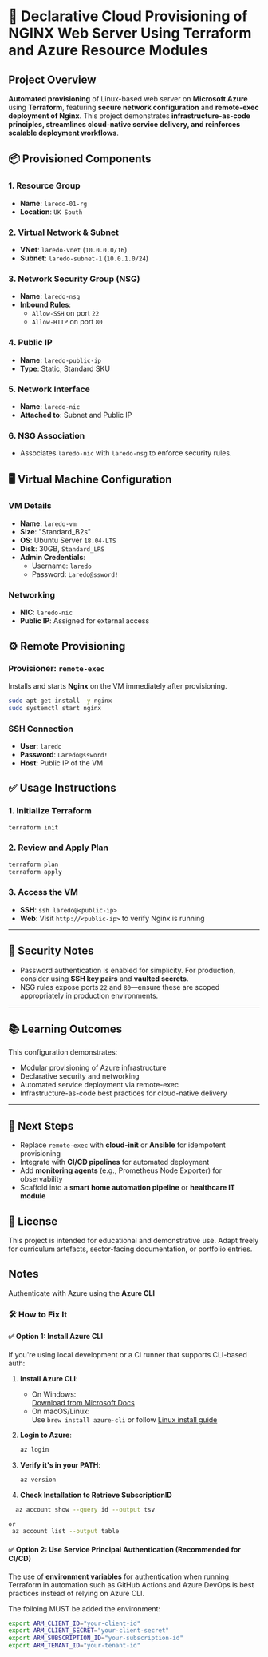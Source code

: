 # 🚀 Declarative Cloud Provisioning of NGINX Web Server Using Terraform and Azure Resource Modules

## Project Overview

**Automated provisioning** of Linux-based web server on **Microsoft Azure** using **Terraform**, featuring **secure network configuration** and **remote-exec deployment of Nginx**. This project demonstrates **infrastructure-as-code principles, streamlines cloud-native service delivery, and reinforces scalable deployment workflows**.


## 📦 Provisioned Components

### 1. Resource Group
- **Name**: `laredo-01-rg`
- **Location**: `UK South`

### 2. Virtual Network & Subnet
- **VNet**: `laredo-vnet` (`10.0.0.0/16`)
- **Subnet**: `laredo-subnet-1` (`10.0.1.0/24`)

### 3. Network Security Group (NSG)
- **Name**: `laredo-nsg`
- **Inbound Rules**:
  - `Allow-SSH` on port `22`
  - `Allow-HTTP` on port `80`

### 4. Public IP
- **Name**: `laredo-public-ip`
- **Type**: Static, Standard SKU

### 5. Network Interface
- **Name**: `laredo-nic`
- **Attached to**: Subnet and Public IP

### 6. NSG Association
- Associates `laredo-nic` with `laredo-nsg` to enforce security rules.


## 🖥️ Virtual Machine Configuration

### VM Details
- **Name**: `laredo-vm`
- **Size**: "Standard_B2s"
- **OS**: Ubuntu Server `18.04-LTS`
- **Disk**: 30GB, `Standard_LRS`
- **Admin Credentials**:
  - Username: `laredo`
  - Password: `Laredo@ssword!`

### Networking
- **NIC**: `laredo-nic`
- **Public IP**: Assigned for external access



## ⚙️ Remote Provisioning

### Provisioner: `remote-exec`
Installs and starts **Nginx** on the VM immediately after provisioning.

```bash
sudo apt-get install -y nginx
sudo systemctl start nginx
```

### SSH Connection
- **User**: `laredo`
- **Password**: `Laredo@ssword!`
- **Host**: Public IP of the VM



## ✅ Usage Instructions

### 1. Initialize Terraform
```bash
terraform init
```

### 2. Review and Apply Plan
```bash
terraform plan
terraform apply
```

### 3. Access the VM
- **SSH**: `ssh laredo@<public-ip>`
- **Web**: Visit `http://<public-ip>` to verify Nginx is running

---

## 🔐 Security Notes

- Password authentication is enabled for simplicity. For production, consider using **SSH key pairs** and **vaulted secrets**.
- NSG rules expose ports `22` and `80`—ensure these are scoped appropriately in production environments.

---

## 📚 Learning Outcomes

This configuration demonstrates:
- Modular provisioning of Azure infrastructure  
- Declarative security and networking  
- Automated service deployment via remote-exec  
- Infrastructure-as-code best practices for cloud-native delivery

---

## 🧠 Next Steps

- Replace `remote-exec` with **cloud-init** or **Ansible** for idempotent provisioning  
- Integrate with **CI/CD pipelines** for automated deployment  
- Add **monitoring agents** (e.g., Prometheus Node Exporter) for observability  
- Scaffold into a **smart home automation pipeline** or **healthcare IT module**


## 📎 License

This project is intended for educational and demonstrative use. Adapt freely for curriculum artefacts, sector-facing documentation, or portfolio entries.


## Notes

Authenticate with Azure using the **Azure CLI**

### 🛠️ How to Fix It

#### ✅ **Option 1: Install Azure CLI**
If you're using local development or a CI runner that supports CLI-based auth:

1. **Install Azure CLI**:
   - On Windows:  
     [Download from Microsoft Docs](https://learn.microsoft.com/en-us/cli/azure/install-azure-cli-windows)
   - On macOS/Linux:  
     Use `brew install azure-cli` or follow [Linux install guide](https://learn.microsoft.com/en-us/cli/azure/install-azure-cli-linux)

2. **Login to Azure**:
   ```bash
   az login
   ```

3. **Verify it's in your PATH**:
   ```bash
   az version
   ```
4. **Check Installation to Retrieve SubscriptionID**
  
 ```bash
   az account show --query id --output tsv

or 
  az account list --output table


   ```


#### ✅ **Option 2: Use Service Principal Authentication (Recommended for CI/CD)**

The use of  **environment variables** for authentication when running Terraform in automation such as GitHub Actions and Azure DevOps is best practices instead of relying on Azure CLI.

The folloing MUST be added the environment:

```bash
export ARM_CLIENT_ID="your-client-id"
export ARM_CLIENT_SECRET="your-client-secret"
export ARM_SUBSCRIPTION_ID="your-subscription-id"
export ARM_TENANT_ID="your-tenant-id"
```


